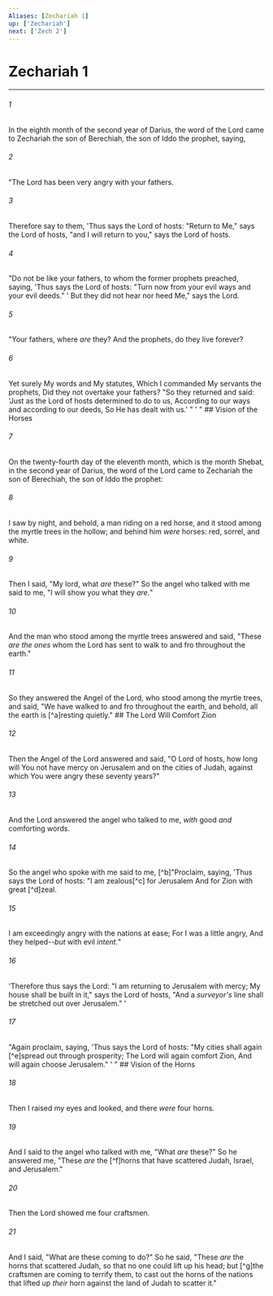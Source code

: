 ```yaml
---
Aliases: [Zechariah 1]
up: ['Zechariah']
next: ['Zech 2']
---
```

# Zechariah 1

***


###### 1 
In the eighth month of the second year of Darius, the word of the Lord came to Zechariah the son of Berechiah, the son of Iddo the prophet, saying, 

###### 2 
"The Lord has been very angry with your fathers. 

###### 3 
Therefore say to them, 'Thus says the Lord of hosts: "Return to Me," says the Lord of hosts, "and I will return to you," says the Lord of hosts. 

###### 4 
"Do not be like your fathers, to whom the former prophets preached, saying, 'Thus says the Lord of hosts: "Turn now from your evil ways and your evil deeds." ' But they did not hear nor heed Me," says the Lord. 

###### 5 
"Your fathers, where _are_ they? And the prophets, do they live forever? 

###### 6 
Yet surely My words and My statutes, Which I commanded My servants the prophets, Did they not overtake your fathers? "So they returned and said: 'Just as the Lord of hosts determined to do to us, According to our ways and according to our deeds, So He has dealt with us.' " ' " ## Vision of the Horses 

###### 7 
On the twenty-fourth day of the eleventh month, which is the month Shebat, in the second year of Darius, the word of the Lord came to Zechariah the son of Berechiah, the son of Iddo the prophet: 

###### 8 
I saw by night, and behold, a man riding on a red horse, and it stood among the myrtle trees in the hollow; and behind him _were_ horses: red, sorrel, and white. 

###### 9 
Then I said, "My lord, what _are_ these?" So the angel who talked with me said to me, "I will show you what they _are._" 

###### 10 
And the man who stood among the myrtle trees answered and said, "These _are the ones_ whom the Lord has sent to walk to and fro throughout the earth." 

###### 11 
So they answered the Angel of the Lord, who stood among the myrtle trees, and said, "We have walked to and fro throughout the earth, and behold, all the earth is [^a]resting quietly." ## The Lord Will Comfort Zion 

###### 12 
Then the Angel of the Lord answered and said, "O Lord of hosts, how long will You not have mercy on Jerusalem and on the cities of Judah, against which You were angry these seventy years?" 

###### 13 
And the Lord answered the angel who talked to me, _with_ good _and_ comforting words. 

###### 14 
So the angel who spoke with me said to me, [^b]"Proclaim, saying, 'Thus says the Lord of hosts: "I am zealous[^c] for Jerusalem And for Zion with great [^d]zeal. 

###### 15 
I am exceedingly angry with the nations at ease; For I was a little angry, And they helped--_but_ with evil _intent._" 

###### 16 
'Therefore thus says the Lord: "I am returning to Jerusalem with mercy; My house shall be built in it," says the Lord of hosts, "And a _surveyor's_ line shall be stretched out over Jerusalem." ' 

###### 17 
"Again proclaim, saying, 'Thus says the Lord of hosts: "My cities shall again [^e]spread out through prosperity; The Lord will again comfort Zion, And will again choose Jerusalem." ' " ## Vision of the Horns 

###### 18 
Then I raised my eyes and looked, and there _were_ four horns. 

###### 19 
And I said to the angel who talked with me, "What _are_ these?" So he answered me, "These _are_ the [^f]horns that have scattered Judah, Israel, and Jerusalem." 

###### 20 
Then the Lord showed me four craftsmen. 

###### 21 
And I said, "What are these coming to do?" So he said, "These _are_ the horns that scattered Judah, so that no one could lift up his head; but [^g]the craftsmen are coming to terrify them, to cast out the horns of the nations that lifted up _their_ horn against the land of Judah to scatter it."
